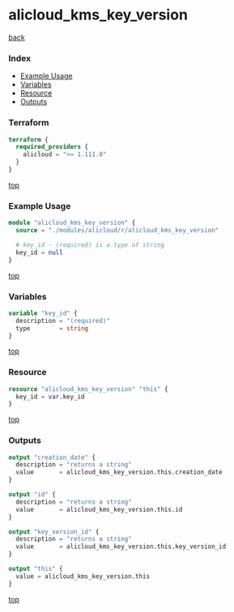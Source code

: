 # alicloud_kms_key_version

[back](../alicloud.md)

### Index

- [Example Usage](#example-usage)
- [Variables](#variables)
- [Resource](#resource)
- [Outputs](#outputs)

### Terraform

```terraform
terraform {
  required_providers {
    alicloud = ">= 1.111.0"
  }
}
```

[top](#index)

### Example Usage

```terraform
module "alicloud_kms_key_version" {
  source = "./modules/alicloud/r/alicloud_kms_key_version"

  # key_id - (required) is a type of string
  key_id = null
}
```

[top](#index)

### Variables

```terraform
variable "key_id" {
  description = "(required)"
  type        = string
}
```

[top](#index)

### Resource

```terraform
resource "alicloud_kms_key_version" "this" {
  key_id = var.key_id
}
```

[top](#index)

### Outputs

```terraform
output "creation_date" {
  description = "returns a string"
  value       = alicloud_kms_key_version.this.creation_date
}

output "id" {
  description = "returns a string"
  value       = alicloud_kms_key_version.this.id
}

output "key_version_id" {
  description = "returns a string"
  value       = alicloud_kms_key_version.this.key_version_id
}

output "this" {
  value = alicloud_kms_key_version.this
}
```

[top](#index)